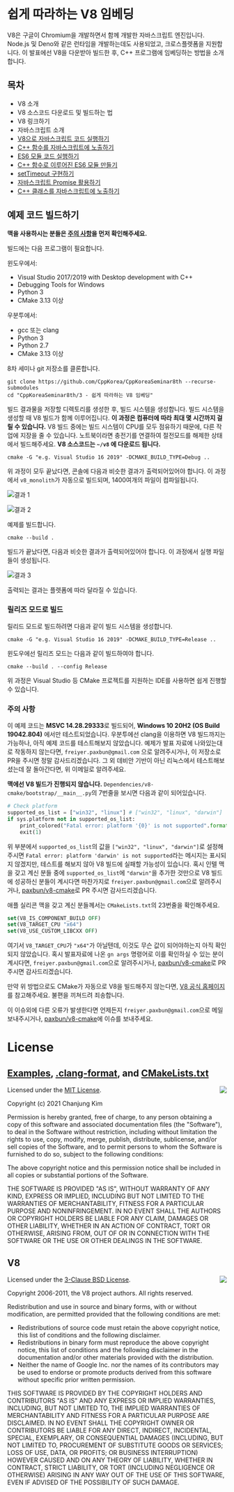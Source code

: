 # 쉽게 따라하는 V8 임베딩

V8은 구글이 Chromium을 개발하면서 함께 개발한 자바스크립트 엔진입니다. 
Node.js 및 Deno와 같은 런타임을 개발하는데도 사용되었고, 크로스플렛폼을 지원합니다. 
이 발표에선 V8을 다운받아 빌드한 후, C++ 프로그램에 임베딩하는 방법을 소개합니다. 

## 목차

* V8 소개
* V8 소스코드 다운로드 및 빌드하는 법
* V8 링크하기
* 자바스크립트 소개
* [V8으로 자바스크립트 코드 실행하기](Examples/1-run-javascript/Source/Main.cc)
* [C++ 함수를 자바스크립트에 노출하기](Examples/2-expose-cpp-to-javascript/Source/Main.cc)
* [ES6 모듈 코드 실행하기](Examples/3-use-es6-modules/Source/Main.cc)
* [C++ 함수로 이루어진 ES6 모듈 만들기](Examples/4-es6-modules-with-cpp/Source/Main.cc)
* [setTimeout 구현하기](Examples/5-impl-set-timeout/Source/Main.cc)
* [자바스크립트 Promise 활용하기](Examples/6-promises/Source/Main.cc)
* [C++ 클래스를 자바스크립트에 노출하기](Examples/7-use-cpp-classes-on-javascript/Source/Main.cc)

## 예제 코드 빌드하기

**맥을 사용하시는 분들은 [주의 사항](#주의-사항)을 먼저 확인해주세요.**

빌드에는 다음 프로그램이 필요합니다.

윈도우에서:
* Visual Studio 2017/2019 with Desktop development with C++
* Debugging Tools for Windows
* Python 3
* CMake 3.13 이상

우분투에서:
* gcc 또는 clang
* Python 3
* Python 2.7
* CMake 3.13 이상

8차 세미나 git 저장소를 클론합니다.

```
git clone https://github.com/CppKorea/CppKoreaSeminar8th --recurse-submodules
cd "CppKoreaSeminar8th/3 - 쉽게 따라하는 V8 임베딩"
```

빌드 결과물을 저장할 디렉토리를 생성한 후, 빌드 시스템을 생성합니다. 빌드 시스템을 생성할 때 V8 빌드가 함께 이루어집니다. **이 과정은 컴퓨터에 따라 최대 몇 시간까지 걸릴 수 있습니다.** V8 빌드 중에는 빌드 시스템이 CPU를 모두 점유하기 때문에, 다른 작업에 지장을 줄 수 있습니다. 노트북이라면 충전기를 연결하여 절전모드를 해제한 상태에서 빌드해주세요. **V8 소스코드는 `~/v8` 에 다운로드 됩니다.**

```
cmake -G "e.g. Visual Studio 16 2019" -DCMAKE_BUILD_TYPE=Debug ..
```

위 과정이 모두 끝났다면, 콘솔에 다음과 비슷한 결과가 출력되어있어야 합니다. 이 과정에서 `v8_monolith`가 자동으로 빌드되며, 1400여개의 파일이 컴파일됩니다.

![결과 1](Result1.png)

![결과 2](Result2.png)

예제를 빌드합니다.

```
cmake --build .
```

빌드가 끝났다면, 다음과 비슷한 결과가 출력되어있어야 합니다. 이 과정에서 실행 파일들이 생성됩니다.

![결과 3](Result3.png)

출력되는 결과는 플렛폼에 따라 달라질 수 있습니다.

### 릴리즈 모드로 빌드

릴리드 모드로 빌드하려면 다음과 같이 빌드 시스템을 생성합니다.

```
cmake -G "e.g. Visual Studio 16 2019" -DCMAKE_BUILD_TYPE=Release ..
```

윈도우에선 릴리즈 모드는 다음과 같이 빌드하여야 합니다.

```
cmake --build . --config Release
```

위 과정은 Visual Studio 등 CMake 프로젝트를 지원하는 IDE를 사용하면 쉽게 진행할 수 있습니다.

### 주의 사항

이 예제 코드는 **MSVC 14.28.29333**로 빌드되어, **Windows 10 20H2 (OS Build 19042.804)** 에서만 테스트되었습니다. 우분투에선 clang을 이용하면 V8 빌드까지는 가능하나, 아직 예제 코드를 테스트해보지 않았습니다. 예제가 발표 자료에 나와있는대로 작동하지 않는다면, `freiyer.paxbun@gmail.com` 으로 알려주시거나, 이 저장소로 PR을 주시면 정말 감사드리겠습니다. 그 외 데비안 기반이 아닌 리눅스에서 테스트해보셨는데 잘 돌아간다면, 위 이메일로 알려주세요.

**맥에선 V8 빌드가 진행되지 않습니다.** `Dependencies/v8-cmake/bootstrap/__main__.py`의 7번줄을 보시면 다음과 같이 되어있습니다.

```py
# Check platform
supported_os_list = ["win32", "linux"] # ["win32", "linux", "darwin"]
if sys.platform not in supported_os_list:
    print_colored("Fatal error: platform '{0}' is not supported".format(sys.platform))
    exit(1)
```

위 부분에서 `supported_os_list`의 값을 `["win32", "linux", "darwin"]`로 설정해주시면 `Fatal error: platform 'darwin' is not supported`라는 메시지는 표시되지 않겠지만, 테스트를 해보지 않아 V8 빌드에 실패할 가능성이 있습니다. 혹시 인텔 맥을 갖고 계신 분들 중에 `supported_os_list`에 `"darwin"`을 추가한 것만으로 V8 빌드에 성공하신 분들이 계시다면 마찬가지로 `freiyer.paxbun@gmail.com`으로 알려주시거나, [paxbun/v8-cmake](https://github.com/paxbun/v8-cmake)로 PR 주시면 감사드리겠습니다.

애플 실리콘 맥을 갖고 계신 분들께서는 `CMakeLists.txt`의 23번줄을 확인해주세요.

```cmake
set(V8_IS_COMPONENT_BUILD OFF)
set(V8_TARGET_CPU "x64")
set(V8_USE_CUSTOM_LIBCXX OFF)
```

여기서 `V8_TARGET_CPU`가 `"x64"`가 아닐텐데, 이것도 무슨 값이 되어야하는지 아직 확인되지 않았습니다. 혹시 발표자료에 나온 `gn args` 명령어로 이를 확인하실 수 있는 분이 계시다면, `freiyer.paxbun@gmail.com`으로 알려주시거나, [paxbun/v8-cmake](https://github.com/paxbun/v8-cmake)로 PR 주시면 감사드리겠습니다.

만약 위 방법으로도 CMake가 자동으로 V8을 빌드해주지 않는다면, [V8 공식 홈페이지](https://v8.dev)를 참고해주세요. 불편을 끼쳐드려 죄송합니다.

이 이슈외에 다른 오류가 발생한다면 언제든지 `freiyer.paxbun@gmail.com`으로 메일 보내주시거나, [paxbun/v8-cmake](https://github.com/paxbun/v8-cmake)에 이슈를 보내주세요.

# License

## [Examples](Examples), [.clang-format](.clang-format), and [CMakeLists.txt](CMakeLists.txt)

<img align="right" src="https://opensource.org/files/OSI_Approved_License.png">

Licensed under the [MIT License](https://opensource.org/licenses/MIT).

Copyright (c) 2021 Chanjung Kim

Permission is hereby granted, free of charge, to any person obtaining a copy of this software and associated documentation files (the "Software"), to deal in the Software without restriction, including without limitation the rights to use, copy, modify, merge, publish, distribute, sublicense, and/or sell copies of the Software, and to permit persons to whom the Software is furnished to do so, subject to the following conditions:

The above copyright notice and this permission notice shall be included in all copies or substantial portions of the Software.

THE SOFTWARE IS PROVIDED "AS IS", WITHOUT WARRANTY OF ANY KIND, EXPRESS OR IMPLIED, INCLUDING BUT NOT LIMITED TO THE WARRANTIES OF MERCHANTABILITY, FITNESS FOR A PARTICULAR PURPOSE AND NONINFRINGEMENT. IN NO EVENT SHALL THE AUTHORS OR COPYRIGHT HOLDERS BE LIABLE FOR ANY CLAIM, DAMAGES OR OTHER
LIABILITY, WHETHER IN AN ACTION OF CONTRACT, TORT OR OTHERWISE, ARISING FROM, OUT OF OR IN CONNECTION WITH THE SOFTWARE OR THE USE OR OTHER DEALINGS IN THE SOFTWARE.

## V8

<img align="right" src="https://opensource.org/files/OSI_Approved_License.png">

Licensed under the [3-Clause BSD License](https://opensource.org/licenses/BSD-3-Clause).

Copyright 2006-2011, the V8 project authors. All rights reserved.

Redistribution and use in source and binary forms, with or without modification, are permitted provided that the following conditions are met:

* Redistributions of source code must retain the above copyright notice, this list of conditions and the following disclaimer.
* Redistributions in binary form must reproduce the above copyright notice, this list of conditions and the following disclaimer in the documentation and/or other materials provided with the distribution.
* Neither the name of Google Inc. nor the names of its contributors may be used to endorse or promote products derived from this software without specific prior written permission.

THIS SOFTWARE IS PROVIDED BY THE COPYRIGHT HOLDERS AND CONTRIBUTORS "AS IS" AND ANY EXPRESS OR IMPLIED WARRANTIES, INCLUDING, BUT NOT LIMITED TO, THE IMPLIED WARRANTIES OF MERCHANTABILITY AND FITNESS FOR A PARTICULAR PURPOSE ARE DISCLAIMED. IN NO EVENT SHALL THE COPYRIGHT OWNER OR CONTRIBUTORS BE LIABLE FOR ANY DIRECT, INDIRECT, INCIDENTAL, SPECIAL, EXEMPLARY, OR CONSEQUENTIAL DAMAGES (INCLUDING, BUT NOT LIMITED TO, PROCUREMENT OF SUBSTITUTE GOODS OR SERVICES; LOSS OF USE, DATA, OR PROFITS; OR BUSINESS INTERRUPTION) HOWEVER CAUSED AND ON ANY THEORY OF LIABILITY, WHETHER IN CONTRACT, STRICT LIABILITY, OR TORT (INCLUDING NEGLIGENCE OR OTHERWISE) ARISING IN ANY WAY OUT OF THE USE OF THIS SOFTWARE, EVEN IF ADVISED OF THE POSSIBILITY OF SUCH DAMAGE.